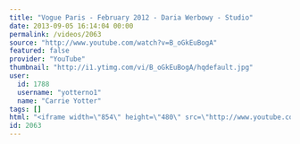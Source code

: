 ```yaml
---
title: "Vogue Paris - February 2012 - Daria Werbowy - Studio"
date: 2013-09-05 16:14:04 00:00
permalink: /videos/2063
source: "http://www.youtube.com/watch?v=B_oGkEuBogA"
featured: false
provider: "YouTube"
thumbnail: "http://i1.ytimg.com/vi/B_oGkEuBogA/hqdefault.jpg"
user:
  id: 1788
  username: "yotterno1"
  name: "Carrie Yotter"
tags: []
html: "<iframe width=\"854\" height=\"480\" src=\"http://www.youtube.com/embed/B_oGkEuBogA?wmode=transparent&feature=oembed\" frameborder=\"0\" allowfullscreen></iframe>"
id: 2063
---
```


